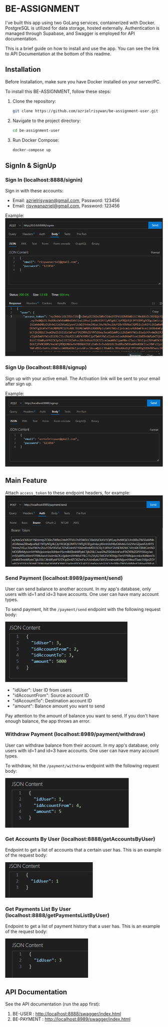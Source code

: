 # BE-ASSIGNMENT

I've built this app using two GoLang services, containerized with Docker. PostgreSQL is utilized for data storage, hosted externally. Authentication is managed through Supabase, and Swagger is employed for API documentation.

This is a brief guide on how to install and use the app. You can see the link to API Documentation at the bottom of this readme.

## Installation

Before Installation, make sure you have Docker installed on your server/PC.

To install this BE-ASSIGNMENT, follow these steps:

1. Clone the repository:

    ```bash
    git clone https://github.com/azrielrisywan/be-assignment-user.git
    ```

2. Navigate to the project directory:

    ```bash
    cd be-assignment-user
    ```

3. Run Docker Compose:

    ```bash
    docker-compose up
    ```

## SignIn & SignUp

### Sign In (localhost:8888/signin)

Sign in with these accounts:
- Email: azrielrisywan@gmail.com, Password: 123456
- Email: risywanazriel@gmail.com, Password: 123456

Example: 
![Sign In Example](image-9.png)

### Sign Up (localhost:8888/signup)

Sign up with your active email. The Activation link will be sent to your email after sign up.

Example:
![Sign Up Example](image-10.png)

## Main Feature

Attach `access_token` to these endpoint headers, for example:
![Access Token Example](image-4.png)

### Send Payment (localhost:8989/payment/send)

User can send balance to another account. In my app's database, only users with id=1 and id=3 have accounts. One user can have many account types.

To send payment, hit the `/payment/send` endpoint with the following request body:

![Send Payment Example](image-3.png)
- "idUser": User ID from users
- "idAccountFrom": Source account ID
- "idAccountTo": Destination account ID
- "amount": Balance amount you want to send 

Pay attention to the amount of balance you want to send. If you don't have enough balance, the app throws an error.

### Withdraw Payment (localhost:8989/payment/withdraw)

User can withdraw balance from their account. In my app's database, only users with id=1 and id=3 have accounts. One user can have many account types.

To withdraw, hit the `/payment/withdraw` endpoint with the following request body: 

![Withdraw Payment Example](image-5.png)

### Get Accounts By User (localhost:8888/getAccountsByUser)

Endpoint to get a list of accounts that a certain user has. This is an example of the request body:

![Get Accounts Example](image-6.png)

### Get Payments List By User (localhost:8888/getPaymentsListByUser)

Endpoint to get a list of payment history that a user has. This is an example of the request body:

![Get Payments List Example](image-7.png)

## API Documentation

See the API documentation (run the app first):
1. BE-USER : [http://localhost:8888/swagger/index.html](http://localhost:8888/swagger/index.html)
2. BE-PAYMENT : [http://localhost:8989/swagger/index.html](http://localhost:8989/swagger/index.html)

